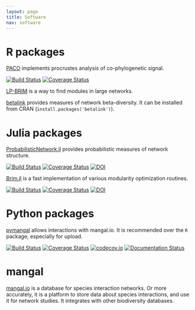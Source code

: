 ```yaml
---
layout: page
title: Software
nav: software
---
```


# R packages

[PACO](https://github.com/PoisotLab/paco) implements procrustes analysis of co-phylogenetic signal.

[![Build Status](https://travis-ci.org/PoisotLab/paco.svg?branch=master)](https://travis-ci.org/PoisotLab/paco)
[![Coverage Status](https://coveralls.io/repos/PoisotLab/paco/badge.svg)](https://coveralls.io/r/PoisotLab/paco)

[LP-BRIM](https://github.com/PoisotLab/lpbrim) is a way to find modules in large networks.

[betalink](https://github.com/PoisotLab/betalink) provides measures of network beta-diversity. It can be installed from CRAN (`install.packages('betalink')`).

# Julia packages

[ProbabilisticNetwork.jl](https://github.com/PoisotLab/ProbabilisticNetwork.jl) provides probabilistic measures of network structure.

[![Build Status](https://travis-ci.org/PoisotLab/ProbabilisticNetwork.jl.svg?branch=master)](https://travis-ci.org/PoisotLab/ProbabilisticNetwork.jl)
[![Coverage Status](https://coveralls.io/repos/PoisotLab/ProbabilisticNetwork.jl/badge.svg)](https://coveralls.io/r/PoisotLab/ProbabilisticNetwork.jl)
[![DOI](https://zenodo.org/badge/doi/10.5281/zenodo.16578.svg)](http://dx.doi.org/10.5281/zenodo.16578)

[Brim.jl](https://github.com/PoisotLab/Brim.jl) is a fast implementation of various modularity optimization routines.

[![Build Status](https://travis-ci.org/PoisotLab/Brim.jl.svg?branch=master)](https://travis-ci.org/PoisotLab/Brim.jl)
[![Coverage Status](https://coveralls.io/repos/PoisotLab/Brim.jl/badge.svg?branch=master)](https://coveralls.io/r/PoisotLab/Brim.jl?branch=master)
[![DOI](https://zenodo.org/badge/doi/10.5281/zenodo.16579.svg)](http://dx.doi.org/10.5281/zenodo.16579)

# Python packages

[pymangal](https://github.com/mangal-wg/pymangal) allows interactions with mangal.io. It is recommended over the `R` package, especially for upload.

[![Build Status](https://travis-ci.org/mangal-wg/pymangal.png?branch=master)](https://travis-ci.org/mangal-wg/pymangal)
[![Coverage Status](https://coveralls.io/repos/mangal-wg/pymangal/badge.svg?branch=master&service=github)](https://coveralls.io/github/mangal-wg/pymangal?branch=master) [![codecov.io](http://codecov.io/github/mangal-wg/pymangal/coverage.svg?branch=master)](http://codecov.io/github/mangal-wg/pymangal?branch=master)
[![Documentation Status](https://readthedocs.org/projects/pymangal/badge/?version=latest)](http://pymangal.readthedocs.org/en/latest/)

# mangal

[mangal.io](http://mangal.io) is a database for species interaction networks. Or
more accurately, it is a platform to store data about species interactions, and
use it for network studies. It integrates with other biodiversity databases.
